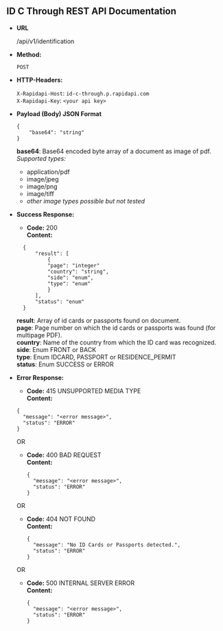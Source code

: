 **ID C Through REST API Documentation**
----

* **URL**

  /api/v1/identification


* **Method:**

  `POST`

  
* **HTTP-Headers:**
  
    `X-Rapidapi-Host`: `id-c-through.p.rapidapi.com`  
    `X-Rapidapi-Key`: `<your api key>`

  
* **Payload (Body) JSON Format**  
    ``` 
    {
        "base64": "string"
    }
    ```
  
    **base64**: Base64 encoded byte array of a document as image of pdf.    
    *Supported types:*
    - application/pdf
    - image/jpeg
    - image/png
    - image/tiff
    - *other image types possible but not tested*
    

* **Success Response:**

    * **Code:** 200 <br />
      **Content:**  
  ```    
    {
        "result": [
            {
            "page": "integer"
            "country": "string",
            "side": "enum",
            "type": "enum"
            }
        ],
        "status": "enum"
    }
    ```
  **result**: Array of id cards or passports found on document.  
  **page**: Page number on which the id cards or passports was found (for multipage PDF).  
  **country**: Name of the country from which the ID card was recognized.  
  **side**: Enum FRONT or BACK  
  **type**: Enum IDCARD, PASSPORT or RESIDENCE_PERMIT  
  **status**: Enum SUCCESS or ERROR


* **Error Response:**

    * **Code:** 415 UNSUPPORTED MEDIA TYPE
      <br />
      **Content:**
  ```
  {
    "message": "<error message>",
    "status": "ERROR"
  }
  ```

  OR

  * **Code:** 400 BAD REQUEST
    <br />
    **Content:**
    ```
    {
      "message": "<error message>",
      "status": "ERROR"
    }
    ```

  OR

    * **Code:** 404 NOT FOUND
      <br />
      **Content:**
      ```
      {
        "message": "No ID Cards or Passports detected.",
        "status": "ERROR"
      }
      ```

  OR

    * **Code:** 500 INTERNAL SERVER ERROR
      <br />
      **Content:**
      ```
      {
        "message": "<error message>",
        "status": "ERROR"
      }
      ```
